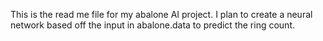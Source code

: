 This is the read me file for my abalone AI project. I plan to create a neural network based off the input in abalone.data to predict the ring count. 
